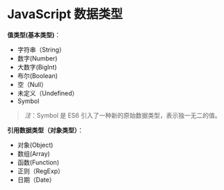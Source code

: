 # JavaScript 数据类型

**值类型(基本类型)**：
 - 字符串（String）
 - 数字(Number)
 - 大数字(BigInt)
 - 布尔(Boolean)
 - 空（Null）
 - 未定义（Undefined）
 - Symbol

> *注*：Symbol 是 ES6 引入了一种新的原始数据类型，表示独一无二的值。 

**引用数据类型（对象类型）**：
 - 对象(Object)
 - 数组(Array)
 - 函数(Function)
 - 正则（RegExp）
 - 日期（Date）